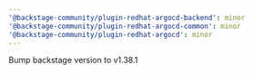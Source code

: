 ```yaml
---
'@backstage-community/plugin-redhat-argocd-backend': minor
'@backstage-community/plugin-redhat-argocd-common': minor
'@backstage-community/plugin-redhat-argocd': minor
---
```


Bump backstage version to v1.38.1
